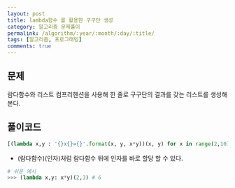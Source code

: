 ```yaml
---
layout: post
title: lambda함수 를 활용한 구구단 생성
category: 알고리즘 문제풀이
permalink: /algorithm/:year/:month/:day/:title/
tags: [알고리즘, 프로그래밍]
comments: true
---
```


## 문제
람다함수와 리스트 컴프리헨션을 사용해 한 줄로 구구단의 결과를 갖는 리스트를 생성해본다.

## 풀이코드

```python
[(lambda x,y : '{}x{}={}'.format(x, y, x*y))(x, y) for x in range(2,10) for y in range(1,10)]
```

- (람다함수)(인자)처럼 람다함수 뒤에 인자를 바로 할당 할 수 있다.

```python
# 쉬운 예시
>>> (lambda x,y: x*y)(2,3) # 6
```
